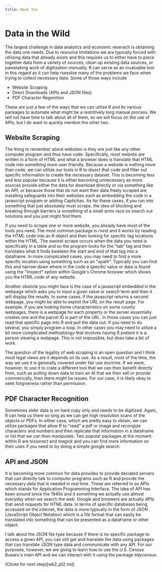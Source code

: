 ```yaml
---
title: Week Two
---
```

# Data in the Wild
The largest challenge in data analytics and economic reserach is obtaining the data one needs. Due to resource limitations we are typically forced with utliizing data that already exists and this requires us to either have to piece together data from a variety of sources, clean up existing data sources, or painstaking work of digitization manually. R can serve as an invaluable tool in this regard as it can help rsesolve many of the problems we face when trying to collect necessary data. Some of those ways include  
- Website Scraping
- Direct Downloads (APIs and JSON files)
- PDF Character Regonition  

These are just a few of the ways that we can utilize R and its various packages to automate what might be a restritively long manual process. We will not have time to talk about all of them, so we will focus on the use of APIs, but I do want to quickly mention the other two.

## Website Scraping
The thing to remember about websites is they are just like any other computer program and thus have code. Specifically, most webiste are written in a form of HTML and what a browser does is translate that HTML code into something more user friendly. Because a website is nothing more than code, we can utilize our tools in R to disect that code and filter out specific information to create the necessary dataset. This is becoming less and less popular because it is either becoming unnecessary as more sources provide either the data for download directly or via something like an API, or because those that do not want their data freely scraped are installing safeguards into their websites such as embedding the code in a javascript program or adding Captichas. As for these cases, if you run into something that just absolutely must scrape, the idea of blocking and breaking through barriers is something of a small arms race so search out solutions and you just might find them. 

If you need to scrape one or more website, you already have most of the tools you need. The most common package is *rvest* and it works by reading the HTML code into an R object and then looking for specific tag locations within the HTML. The easiest scrape occurs when the data you need is specifically in a table and so the program looks for the "tab" tag and then translates what it finds bewteen the start and end of that tag into a dataframe. In more complicated cases, you may need to find a more specific location using something such as an "xpath". Typically you can find this and narrow down where in the code a specific value or data is found using the "Inspect" option within Google's Chrome broswer which shows you the HTML code of any website. 

Another obsticle you might face is the case of a javascript embedded in the webpage which asks you to input a given value or search term and then it will display the results. In some cases, if the javascript returns a second webpage, you might be able to exploit the URL on the result page. For example, if you are looking home characteristics on some county webpages, there is a webpage for each property or the server essentially creates one and the parcel ID is part of the URL. In those cases you can just read that specific page into R and pull the data out. If you need to do several, you simply program a loop. In other cases you may need to utilize a bit more complicated methodology that involves having R pretent it is a person viewing a webpage. This is not impossible, but does take a bit of work. 

The question of the legality of web scraping is an open question and I think most legal views are it depends on its use. As a result, most of the time, the way we use it is generally covered under fair use doctrine. If we were, however, to use it to crate a different tool that we can then benefit directly from, such as pulling down data to train an AI that we then sell or provide commerically, then there might be issues. For our case, it is likely okay to seek forgiveness rather than permission.

## PDF Character Recognition

Sometimes older data is on hard copy only and needs to be digitized. Again, R can help us there so long as we can get high resolution scans of the objects or PDFs. In either case, which are pretty easy to obtain, we can utilize packages that allow R to "read" a pdf or image and recongize characters and numbers and then replicate that information in a dataframe or list that we can then manipulate. Two popular packages at the moment within R are *tesseract* and *magick* and you can find more information on their uses if you need to by doing a simple google search. 

## API and JSON 

It is becoming more common for data provides to provide deciated servers that can directly talk to computer programs such as R and provide the necessary data that is needed in real time. These are referred to as APIs which stands for Application Programming Interface. The idea of API has been around since the 1940s and it something we actually use almost everyday when we search the web. Google and broswers are actually APIs that send requests for HTML data. In terms of specific databases being accessed on the internet, the data is more typically in the form of JSON (JavaScript Object Notation) which is a file format that can easily be translated into something that can be presented as a dataframe or other object. 

I talk about the JSON file type because if there is no specific package to access a given API, you can still get and translate the data using packages that can translate JSON type data and communicate with any API. For our purposes, however, we are going to learn how to use the U.S. Census Buearu's main API and we can interact with it using the package *tidycensus*.

(Clicke for next step)[wk2_pt2.md]

